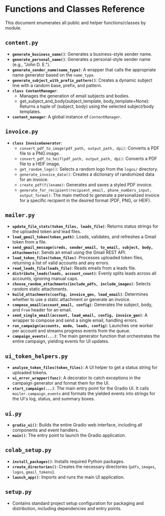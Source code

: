 # Functions and Classes Reference

This document enumerates all public and helper functions/classes by module.

## `content.py`
- **`generate_business_name()`**: Generates a business-style sender name.
- **`generate_personal_name()`**: Generates a personal-style sender name (e.g., "John D. E.").
- **`generate_sender_name(name_type)`**: A wrapper that calls the appropriate name generator based on the `name_type`.
- **`generate_subject_with_prefix_pattern()`**: Creates a dynamic subject line with a random base, prefix, and pattern.
- **`class ContentManager`**: 
    - Manages the generation of email subjects and bodies.
    - get_subject_and_body(subject_template, body_template=None): Returns a tuple of (subject, body) using the selected subject/body templates.
- **`content_manager`**: A global instance of `ContentManager`.

## `invoice.py`
- **`class InvoiceGenerator`**:
    - `convert_pdf_to_image(pdf_path, output_path, dpi)`: Converts a PDF file to a PNG image.
    - `convert_pdf_to_heif(pdf_path, output_path, dpi)`: Converts a PDF file to a HEIF image.
    - `get_random_logo()`: Selects a random logo from the `logos/` directory.
    - `generate_invoice_data()`: Creates a dictionary of randomized data for an invoice.
    - `create_pdf(filename)`: Generates and saves a styled PDF invoice.
    - `generate_for_recipient(recipient_email, phone_numbers_input, output_format)`: The main method to generate a personalized invoice for a specific recipient in the desired format (PDF, PNG, or HEIF).

## `mailer.py`
- **`update_file_stats(token_files, leads_file)`**: Returns status strings for the uploaded token and lead files.
- **`load_gmail_token(token_path)`**: Loads, validates, and refreshes a Gmail token from a file.
- **`send_gmail_message(creds, sender_email, to_email, subject, body, attachments)`**: Sends an email using the Gmail REST API.
- **`load_token_files(token_files)`**: Processes uploaded token files, returning a list of valid accounts and any errors.
- **`read_leads_file(leads_file)`**: Reads emails from a leads file.
- **`distribute_leads(leads, account_count)`**: Evenly splits leads across all accounts, ignoring manual caps.
- **`choose_random_attachments(include_pdfs, include_images)`**: Selects random static attachments.
- **`build_attachments(config, invoice_gen, lead_email)`**: Determines whether to use a static attachment or generate an invoice.
- **`compose_email(account_email, config)`**: Generates the subject, body, and `From` header for an email.
- **`send_single_email(account, lead_email, config, invoice_gen)`**: A wrapper to compose and send a single email, handling errors.
- **`run_campaign(accounts, mode, leads, config)`**: Launches one worker per account and streams progress events from the queue.
- **`campaign_events(...)`**: The main generator function that orchestrates the entire campaign, yielding events for UI updates.

## `ui_token_helpers.py`
- **`analyze_token_files(token_files)`**: A UI helper to get a status string for uploaded tokens.
- **`ui_error_wrapper(func)`**: A decorator to catch exceptions in the campaign generator and format them for the UI.
- **`start_campaign(...)`**: The main entry point for the Gradio UI. It calls `mailer.campaign_events` and formats the yielded events into strings for the UI's log, status, and summary boxes.

## `ui.py`
- **`gradio_ui()`**: Builds the entire Gradio web interface, including all components and event handlers.
- **`main()`**: The entry point to launch the Gradio application.

## `colab_setup.py`
- **`install_packages()`**: Installs required Python packages.
- **`create_directories()`**: Creates the necessary directories (`pdfs`, `images`, `logos`, `gmail_tokens`).
- **`launch_app()`**: Imports and runs the main UI application.

## `setup.py`
- Contains standard project setup configuration for packaging and distribution, including dependencies and entry points.

